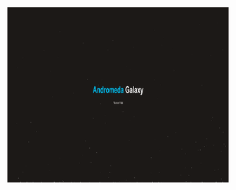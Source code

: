 
<img src="https://github.com/marcoscode404/galaxy/blob/main/Captura%20de%20tela%20de%202024-10-09%2012-56-48.png"   width="100%" height="400">
